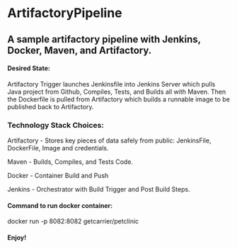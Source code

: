 # ArtifactoryPipeline

## A sample artifactory pipeline with Jenkins, Docker, Maven, and Artifactory.

#### Desired State: 
Artifactory Trigger launches Jenkinsfile into Jenkins Server which pulls Java project from Github, Compiles, Tests, and Builds all with Maven. Then the Dockerfile is pulled from Artifactory which builds a runnable image to be published back to Artifactory.

### Technology Stack Choices:
Artifactory - Stores key pieces of data safely from public: JenkinsFile, DockerFile, Image and credentials.

Maven - Builds, Compiles, and Tests Code.

Docker - Container Build and Push

Jenkins - Orchestrator with Build Trigger and Post Build Steps.

#### Command to run docker container:
docker run -p 8082:8082 getcarrier/petclinic

#### Enjoy!
